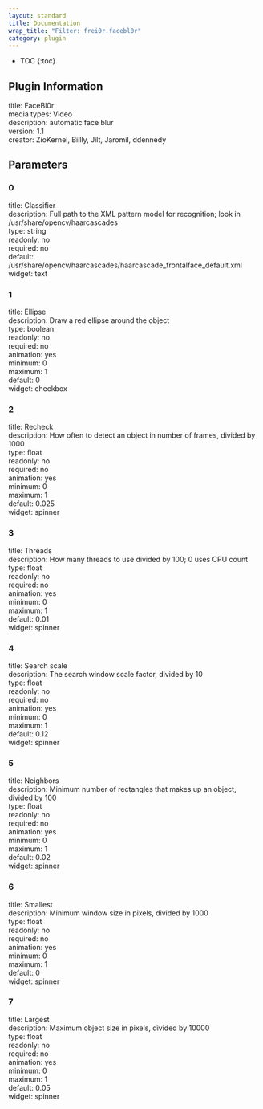 ```yaml
---
layout: standard
title: Documentation
wrap_title: "Filter: frei0r.facebl0r"
category: plugin
---
```

* TOC
{:toc}

## Plugin Information

title: FaceBl0r  
media types:
Video  
description: automatic face blur  
version: 1.1  
creator: ZioKernel, Biilly, Jilt, Jaromil, ddennedy  

## Parameters

### 0

title: Classifier    
description:
Full path to the XML pattern model for recognition; look in /usr/share/opencv/haarcascades  
type: string  
readonly: no  
required: no  
default: /usr/share/opencv/haarcascades/haarcascade_frontalface_default.xml  
widget: text  

### 1

title: Ellipse    
description:
Draw a red ellipse around the object  
type: boolean  
readonly: no  
required: no  
animation: yes  
minimum: 0  
maximum: 1  
default: 0  
widget: checkbox  

### 2

title: Recheck    
description:
How often to detect an object in number of frames, divided by 1000  
type: float  
readonly: no  
required: no  
animation: yes  
minimum: 0  
maximum: 1  
default: 0.025  
widget: spinner  

### 3

title: Threads    
description:
How many threads to use divided by 100; 0 uses CPU count  
type: float  
readonly: no  
required: no  
animation: yes  
minimum: 0  
maximum: 1  
default: 0.01  
widget: spinner  

### 4

title: Search scale    
description:
The search window scale factor, divided by 10  
type: float  
readonly: no  
required: no  
animation: yes  
minimum: 0  
maximum: 1  
default: 0.12  
widget: spinner  

### 5

title: Neighbors    
description:
Minimum number of rectangles that makes up an object, divided by 100  
type: float  
readonly: no  
required: no  
animation: yes  
minimum: 0  
maximum: 1  
default: 0.02  
widget: spinner  

### 6

title: Smallest    
description:
Minimum window size in pixels, divided by 1000  
type: float  
readonly: no  
required: no  
animation: yes  
minimum: 0  
maximum: 1  
default: 0  
widget: spinner  

### 7

title: Largest    
description:
Maximum object size in pixels, divided by 10000  
type: float  
readonly: no  
required: no  
animation: yes  
minimum: 0  
maximum: 1  
default: 0.05  
widget: spinner  

